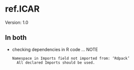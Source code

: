 # ref.ICAR

Version: 1.0

## In both

*   checking dependencies in R code ... NOTE
    ```
    Namespace in Imports field not imported from: ‘Rdpack’
      All declared Imports should be used.
    ```

